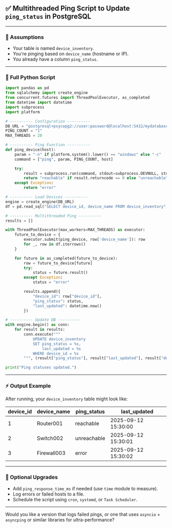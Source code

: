 

## ✅ Multithreaded Ping Script to Update `ping_status` in PostgreSQL

---

### 🧱 Assumptions

* Your table is named `device_inventory`.
* You're pinging based on `device_name` (hostname or IP).
* You already have a column `ping_status`.

---

### 🐍 Full Python Script

```python
import pandas as pd
from sqlalchemy import create_engine
from concurrent.futures import ThreadPoolExecutor, as_completed
from datetime import datetime
import subprocess
import platform

# ---------- Configuration ----------
DB_URL = "postgresql+psycopg2://user:password@localhost:5432/mydatabase"
PING_COUNT = "1"
MAX_THREADS = 20

# ---------- Ping Function ----------
def ping_device(host):
    param = "-n" if platform.system().lower() == "windows" else "-c"
    command = ["ping", param, PING_COUNT, host]

    try:
        result = subprocess.run(command, stdout=subprocess.DEVNULL, stderr=subprocess.DEVNULL)
        return "reachable" if result.returncode == 0 else "unreachable"
    except Exception:
        return "error"

# ---------- Load Devices ----------
engine = create_engine(DB_URL)
df = pd.read_sql("SELECT device_id, device_name FROM device_inventory", engine)

# ---------- Multithreaded Ping ----------
results = []

with ThreadPoolExecutor(max_workers=MAX_THREADS) as executor:
    future_to_device = {
        executor.submit(ping_device, row['device_name']): row
        for _, row in df.iterrows()
    }

    for future in as_completed(future_to_device):
        row = future_to_device[future]
        try:
            status = future.result()
        except Exception:
            status = "error"

        results.append({
            "device_id": row["device_id"],
            "ping_status": status,
            "last_updated": datetime.now()
        })

# ---------- Update DB ----------
with engine.begin() as conn:
    for result in results:
        conn.execute("""
            UPDATE device_inventory
            SET ping_status = %s,
                last_updated = %s
            WHERE device_id = %s
        """, (result["ping_status"], result["last_updated"], result["device_id"]))

print("Ping statuses updated.")
```

---

### ⚡ Output Example

After running, your `device_inventory` table might look like:

| device\_id | device\_name | ping\_status | last\_updated       |
| ---------- | ------------ | ------------ | ------------------- |
| 1          | Router001    | reachable    | 2025-09-12 15:30:00 |
| 2          | Switch002    | unreachable  | 2025-09-12 15:30:01 |
| 3          | Firewall003  | error        | 2025-09-12 15:30:02 |

---

### 🧠 Optional Upgrades

* Add `ping_response_time_ms` if needed (use `time` module to measure).
* Log errors or failed hosts to a file.
* Schedule the script using `cron`, `systemd`, or `Task Scheduler`.

---

Would you like a version that logs failed pings, or one that uses `asyncio` + `asyncping` or similar libraries for ultra-performance?
